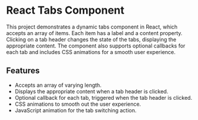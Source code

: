# React Tabs Component

This project demonstrates a dynamic tabs component in React, which accepts an array of items. Each item has a label and a content property. Clicking on a tab header changes the state of the tabs, displaying the appropriate content. The component also supports optional callbacks for each tab and includes CSS animations for a smooth user experience.

## Features

- Accepts an array of varying length.
- Displays the appropriate content when a tab header is clicked.
- Optional callback for each tab, triggered when the tab header is clicked.
- CSS animations to smooth out the user experience.
- JavaScript animation for the tab switching action.
